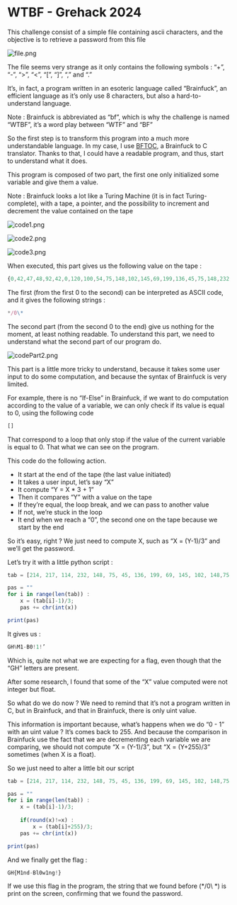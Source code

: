 # WTBF - Grehack 2024

This challenge consist of a simple file containing ascii characters, and the objective is to retrieve a password from this file

![file.png](images/file.png)

The file seems very strange as it only contains the following symbols : “+”, “-”, “>”, “<”, “[”, “]”, “,” and “.”

It’s, in fact, a program written in an esoteric language called “Brainfuck”, an efficient language as it’s only use 8 characters, but also a hard-to-understand language.

Note : Brainfuck is abbreviated as “bf”, which is why the challenge is named “WTBF”, it’s a word play between “WTF” and “BF”

So the first step is to transform this program into a much more understandable language. In my case, I use [BFTOC](https://github.com/paulkaefer/bftoc), a Brainfuck to C translator. Thanks to that, I could have a readable program, and thus, start to understand what it does.

This program is composed of two part, the first one only initialized some variable and give them a value. 

Note : Brainfuck looks a lot like a Turing Machine (it is in fact Turing-complete), with a tape, a pointer, and the possibility to increment and decrement the value contained on the tape

![code1.png](images/code1.png)

![code2.png](images/code2.png)

![code3.png](images/code3.png)

When executed, this part gives us the following value on the tape :

```jsx
{0,42,47,48,92,42,0,120,100,54,75,148,102,145,69,199,136,45,75,148,232,114,217,214}
```

The first (from the first 0 to the second) can be interpreted as ASCII code, and it gives the following strings : 

```jsx
*/0\*
```

The second part (from the second 0 to the end) give us nothing for the moment, at least nothing readable. To understand this part, we need to understand what the second part of our program do.

![codePart2.png](images/codePart2.png)

This part is a little more tricky to understand, because it takes some user input to do some computation, and because the syntax of Brainfuck is very limited.

For example, there is no “If-Else” in Brainfuck, if we want to do computation according to the value of a variable, we can only check if its value is equal to 0, using the following code 

```jsx
[]
```

That correspond to a loop that only stop if the value of the current variable is equal to 0. That what we can see on the program.   

This code do the following action.

- It start at the end of the tape (the last value initiated)
- It takes a user input, let’s say “X”
- It compute “Y = X * 3 + 1”
- Then it compares “Y” with a value on the tape
- If they’re equal, the loop break, and we can pass to another value
- If not, we’re stuck in the loop
- It end when we reach a “0”, the second one on the tape because we start by the end

So it’s easy, right ? We just need to compute X, such as “X = (Y-1)/3” and we’ll get the password.

Let’s try it with a little python script :

```jsx
tab = [214, 217, 114, 232, 148, 75, 45, 136, 199, 69, 145, 102, 148,75, 54, 100, 120]

pas = ""
for i in range(len(tab)) :
    x = (tab[i]-1)/3;
    pas += chr(int(x))

print(pas)
```

It gives us :

```jsx
GH%M1-B0!1!’
```

Which is, quite not what we are expecting for a flag, even though that the “GH” letters are present.

After some research, I found that some of the “X” value computed were not integer but float. 

So what do we do now ? We need to remind that it’s not a program written in C, but in Brainfuck, and that in Brainfuck, there is only uint value. 

This information is important because, what’s happens when we do “0 - 1” with an uint value ? It’s comes back to 255.
And because the comparison in Brainfuck use the fact that we are decrementing each variable we are comparing, we should not compute “X = (Y-1)/3”, but “X = (Y+255)/3” sometimes (when X is a float).

So we just need to alter a little bit our script

```jsx
tab = [214, 217, 114, 232, 148, 75, 45, 136, 199, 69, 145, 102, 148,75, 54, 100, 120]

pas = ""
for i in range(len(tab)) :
    x = (tab[i]-1)/3;
    
    if(round(x)!=x) :
        x = (tab[i]+255)/3;
    pas += chr(int(x))

print(pas)
```

And we finally get the flag :

```jsx
GH{M1nd-Bl0w1ng!}
```

If we use this flag in the program, the string that we found before (*/0\ *) is print on the screen, confirming that we found the password.
